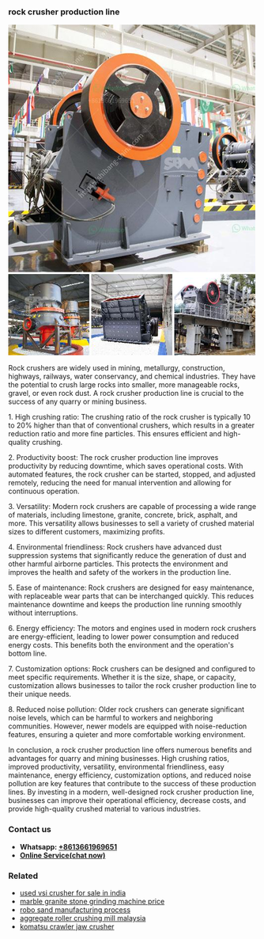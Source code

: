<h3>rock crusher production line</h3><img src='1708322909.jpg' alt=''><p>Rock crushers are widely used in mining, metallurgy, construction, highways, railways, water conservancy, and chemical industries. They have the potential to crush large rocks into smaller, more manageable rocks, gravel, or even rock dust. A rock crusher production line is crucial to the success of any quarry or mining business.</p><p>1. High crushing ratio: The crushing ratio of the rock crusher is typically 10 to 20% higher than that of conventional crushers, which results in a greater reduction ratio and more fine particles. This ensures efficient and high-quality crushing.</p><p>2. Productivity boost: The rock crusher production line improves productivity by reducing downtime, which saves operational costs. With automated features, the rock crusher can be started, stopped, and adjusted remotely, reducing the need for manual intervention and allowing for continuous operation.</p><p>3. Versatility: Modern rock crushers are capable of processing a wide range of materials, including limestone, granite, concrete, brick, asphalt, and more. This versatility allows businesses to sell a variety of crushed material sizes to different customers, maximizing profits.</p><p>4. Environmental friendliness: Rock crushers have advanced dust suppression systems that significantly reduce the generation of dust and other harmful airborne particles. This protects the environment and improves the health and safety of the workers in the production line.</p><p>5. Ease of maintenance: Rock crushers are designed for easy maintenance, with replaceable wear parts that can be interchanged quickly. This reduces maintenance downtime and keeps the production line running smoothly without interruptions.</p><p>6. Energy efficiency: The motors and engines used in modern rock crushers are energy-efficient, leading to lower power consumption and reduced energy costs. This benefits both the environment and the operation's bottom line.</p><p>7. Customization options: Rock crushers can be designed and configured to meet specific requirements. Whether it is the size, shape, or capacity, customization allows businesses to tailor the rock crusher production line to their unique needs.</p><p>8. Reduced noise pollution: Older rock crushers can generate significant noise levels, which can be harmful to workers and neighboring communities. However, newer models are equipped with noise-reduction features, ensuring a quieter and more comfortable working environment.</p><p>In conclusion, a rock crusher production line offers numerous benefits and advantages for quarry and mining businesses. High crushing ratios, improved productivity, versatility, environmental friendliness, easy maintenance, energy efficiency, customization options, and reduced noise pollution are key features that contribute to the success of these production lines. By investing in a modern, well-designed rock crusher production line, businesses can improve their operational efficiency, decrease costs, and provide high-quality crushed material to various industries.</p><h3>Contact us</h3><ul><li><strong>Whatsapp:&nbsp;<a href="https://wa.me/8613661969651">+8613661969651</a></strong></li><li><a href="https://swt.shibang-china.com/?git&amp;zhl&amp;rock crusher production line"><strong>Online Service(chat now)</strong></a></li></ul><h3>Related</h3><ul><li><a href='used vsi crusher for sale in india.md'>used vsi crusher for sale in india</a></li><li><a href='marble granite stone grinding machine price.md'>marble granite stone grinding machine price</a></li><li><a href='robo sand manufacturing process.md'>robo sand manufacturing process</a></li><li><a href='aggregate roller crushing mill malaysia.md'>aggregate roller crushing mill malaysia</a></li><li><a href='komatsu crawler jaw crusher.md'>komatsu crawler jaw crusher</a></li></ul>